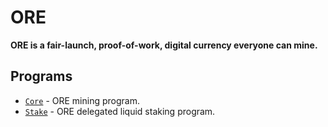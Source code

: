 # ORE

**ORE is a fair-launch, proof-of-work, digital currency everyone can mine.**


## Programs
- [`Core`](core) - ORE mining program.
- [`Stake`](stake) - ORE delegated liquid staking program.
